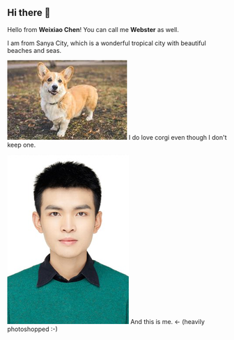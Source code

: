 ## Hi there 👋

<!--

**Here are some ideas to get you started:**

🙋‍♀️ A short introduction - what is your organization all about?
🌈 Contribution guidelines - how can the community get involved?
👩‍💻 Useful resources - where can the community find your docs? Is there anything else the community should know?
🍿 Fun facts - what does your team eat for breakfast?
🧙 Remember, you can do mighty things with the power of [Markdown](https://docs.github.com/github/writing-on-github/getting-started-with-writing-and-formatting-on-github/basic-writing-and-formatting-syntax)
-->
Hello from **Weixiao Chen**! You can call me **Webster** as well.

I am from Sanya City, which is a wonderful tropical city with beautiful beaches and seas.

![corgi](https://github.com/gtb-2022-chen-weixiao/.github/blob/main/profile/assets/corgi.jpg)
I do love corgi even though I don't keep one.

![profile](https://github.com/gtb-2022-chen-weixiao/.github/blob/main/profile/assets/profile.jpg)
And this is me. <- (heavily photoshopped :-)


